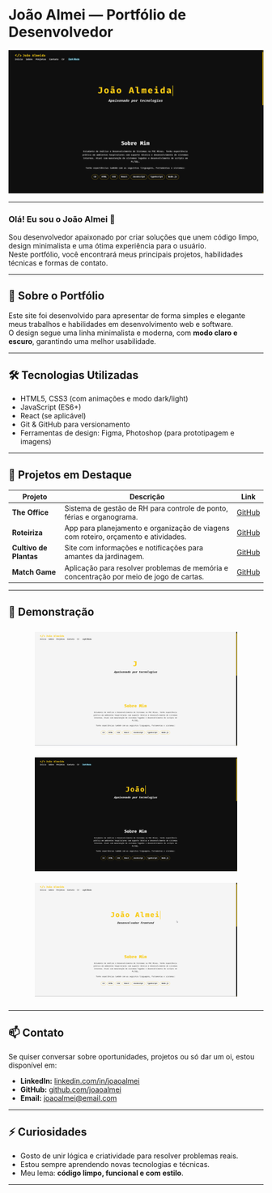 # João Almei — Portfólio de Desenvolvedor

<p align="center">
  <img src="/assets/preview.png" alt="Preview do Portfólio" width="700" />
</p>

---

### Olá! Eu sou o João Almei 👋  
Sou desenvolvedor apaixonado por criar soluções que unem código limpo, design minimalista e uma ótima experiência para o usuário.  
Neste portfólio, você encontrará meus principais projetos, habilidades técnicas e formas de contato.

---

## 🚀 Sobre o Portfólio

Este site foi desenvolvido para apresentar de forma simples e elegante meus trabalhos e habilidades em desenvolvimento web e software.  
O design segue uma linha minimalista e moderna, com **modo claro e escuro**, garantindo uma melhor usabilidade.

---

## 🛠 Tecnologias Utilizadas

- HTML5, CSS3 (com animações e modo dark/light)
- JavaScript (ES6+)
- React (se aplicável)
- Git & GitHub para versionamento
- Ferramentas de design: Figma, Photoshop (para prototipagem e imagens)

---

## 💼 Projetos em Destaque

| Projeto | Descrição | Link |
|---------|-----------|------|
| **The Office** | Sistema de gestão de RH para controle de ponto, férias e organograma. | [GitHub](https://github.com/joaoalmei/pmv-ads-2024-2-e4-proj-infra-t5-the-office-1) |
| **Roteiriza** | App para planejamento e organização de viagens com roteiro, orçamento e atividades. | [GitHub](https://github.com/joaoalmei/pmv-ads-2024-1-e3-proj-mov-t7-roteiriza) |
| **Cultivo de Plantas** | Site com informações e notificações para amantes da jardinagem. | [GitHub](https://github.com/joaoalmei/pmv-ads-2023-1-e1-proj-web-t1-projeto-cultivo-de-plantas) |
| **Match Game** | Aplicação para resolver problemas de memória e concentração por meio de jogo de cartas. | [GitHub](https://github.com/joaoalmei/pmv-ads-2023-2-e2-proj-int-t2-match-game) |

---

## 🎨 Demonstração

<div align="center">
  <img src="/assets/lightmodeportfolio.gif" alt="Light Mode GIF" width="400" style="margin: 10px;"/>
  <img src="/assets/darkmodeportfolio.gif" alt="Dark Mode GIF" width="400" style="margin: 10px;"/>
  <img src="/assets/modeflow.gif" alt="Mode Flow GIF" width="400" style="margin: 10px;"/>
</div>


---

## 📫 Contato

Se quiser conversar sobre oportunidades, projetos ou só dar um oi, estou disponível em:

- **LinkedIn:** [linkedin.com/in/joaoalmei](https://linkedin.com/in/joaoalmei)
- **GitHub:** [github.com/joaoalmei](https://github.com/joaoalmei)
- **Email:** joaoalmei@email.com

---

## ⚡ Curiosidades

- Gosto de unir lógica e criatividade para resolver problemas reais.  
- Estou sempre aprendendo novas tecnologias e técnicas.  
- Meu lema: **código limpo, funcional e com estilo**.

--- 
